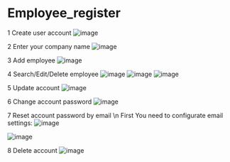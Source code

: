 # Employee_register

1 Create user account
![image](https://github.com/ivandushkov/Employee_register/assets/139251997/45ee601d-9253-4f98-8f11-1c7582059dd3)

2 Enter your company name
![image](https://github.com/ivandushkov/Employee_register/assets/139251997/9d50d95e-8245-4ffd-9b67-5418db657b96)

3 Add employee
![image](https://github.com/ivandushkov/Employee_register/assets/139251997/f6d11819-8305-4795-a266-a2b22e2943ff)

4 Search/Edit/Delete employee
![image](https://github.com/ivandushkov/Employee_register/assets/139251997/d1915983-583a-4133-bee7-f692dac70037)
![image](https://github.com/ivandushkov/Employee_register/assets/139251997/58d537bf-8f11-4642-bd31-a09ac3afabea)
![image](https://github.com/ivandushkov/Employee_register/assets/139251997/094189f9-9065-4c58-84ba-2fbc5b4b259f)


5 Update account
![image](https://github.com/ivandushkov/Employee_register/assets/139251997/9e985ee1-5ad7-43d5-9e55-f671bcc56f7c)

6 Change account password
![image](https://github.com/ivandushkov/Employee_register/assets/139251997/9046bb91-98a7-4c71-8e32-90c39a6b525c)

7 Reset account password by email
\n First You need to configurate email settings:
![image](https://github.com/ivandushkov/Employee_register/assets/139251997/cd3b5a91-90f2-4db0-8032-6ebd3f99fbf0)

![image](https://github.com/ivandushkov/Employee_register/assets/139251997/834d966f-cd9e-4daf-9e14-c5953583e621)

8 Delete account 
![image](https://github.com/ivandushkov/Employee_register/assets/139251997/82d8d1f5-62d5-4ed4-8a04-2fe5746a23df)


